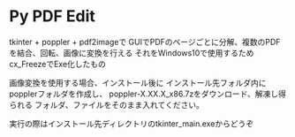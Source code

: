 # Py PDF Edit

tkinter + poppler + pdf2imageで
GUIでPDFのページごとに分解、複数のPDFを結合、回転、画像に変換を行える
それをWindows10で使用するためcx_FreezeでExe化したもの

画像変換を使用する場合、インストール後に
インストール先フォルダ内にpopplerフォルダを作成し、
poppler-X.XX.X_x86.7zをダウンロード、解凍し得られる
フォルダ、ファイルをそのまま入れてください。

実行の際はインストール先ディレクトリのtkinter_main.exeからどうぞ
